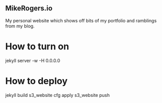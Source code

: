 ## MikeRogers.io ##

My personal website which shows off bits of my portfolio and ramblings from my blog.


# How to turn on

   jekyll server -w -H 0.0.0.0

# How to deploy

   jekyll build
   s3_website cfg apply
   s3_website push
